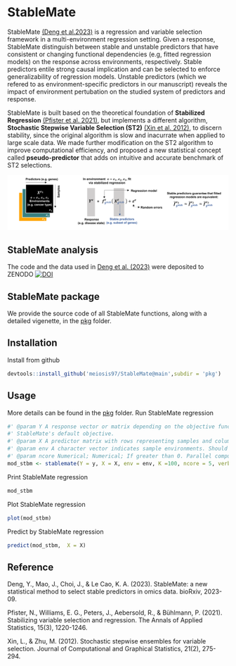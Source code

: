 # StableMate
StableMate [(Deng et al.2023)](https://www.biorxiv.org/content/10.1101/2023.09.26.559658v1) is a regression and variable selection framework in a multi-environment regression setting. Given a response, StableMate distinguish between stable and unstable predictors that have consistent or changing functional dependencies (e.g, fitted regression models) on the response across environments, respectively. Stable predictors entile strong causal implication and can be selected to enforce generalizability of regression models. Unstable predictors (which we refered to as environment-specific predictors in our manuscript) reveals the impact of environment pertubation on the studied system of predictors and response.

StableMate is built based on the theoretical foundation of **Stabilized Regression** [(Pfister et al. 2021)](https://arxiv.org/abs/1911.01850), but implements a different algorithm, **Stochastic Stepwise Variable Selection (ST2)** [(Xin et al. 2012)](https://www.tandfonline.com/doi/abs/10.1080/10618600.2012.679223), to discern stability, since the original algorithm is slow and inacurrate when applied to large scale data. We made further modification on the ST2 algorithm to improve computational efficiency, and proposed a new statistical concept called **pseudo-predictor** that adds on intuitive and accurate benchmark of ST2 selections. 

![haha](./figures/intro.png)

## StableMate analysis
The code and the data used in [Deng et al. (2023)](https://www.biorxiv.org/content/10.1101/2023.09.26.559658v1) were deposited to ZENODO [![DOI](https://zenodo.org/badge/DOI/10.5281/zenodo.13626593.svg)](https://doi.org/10.5281/zenodo.13626593)


## StableMate package
We provide the source code of all StableMate functions, along with a detailed vigenette, in the [pkg](./pkg) folder. 

## Installation
Install from github
``` r
devtools::install_github('meiosis97/StableMate@main',subdir = 'pkg')
```

## Usage
More details can be found in the [pkg](./pkg) folder.
Run StableMate regression
``` r
#' @param Y A response vector or matrix depending on the objective function. It should be a vector if the function is used with
#' StableMate's default objective.
#' @param X A predictor matrix with rows representing samples and columns representing predictors. The columns must be named.
#' @param env A character vector indicates sample environments. Should be of the same length as the number of rows of \code{X}.
#' @param ncore Numerical; Numerical; If greater than 0. Parallel computing is enabled.
mod_stbm <- stablemate(Y = y, X = X, env = env, K =100, ncore = 5, verbose = F)
```
Print StableMate regression
``` r
mod_stbm
```
Plot StableMate regression
``` r
plot(mod_stbm)
```
Predict by StableMate regression
``` r
predict(mod_stbm,  X = X)
```


## Reference
Deng, Y., Mao, J., Choi, J., & Le Cao, K. A. (2023). StableMate: a new statistical method to select stable predictors in omics data. bioRxiv, 2023-09.

Pfister, N., Williams, E. G., Peters, J., Aebersold, R., & Bühlmann, P. (2021). Stabilizing variable selection and regression. The Annals of Applied Statistics, 15(3), 1220-1246.

Xin, L., & Zhu, M. (2012). Stochastic stepwise ensembles for variable selection. Journal of Computational and Graphical Statistics, 21(2), 275-294.
